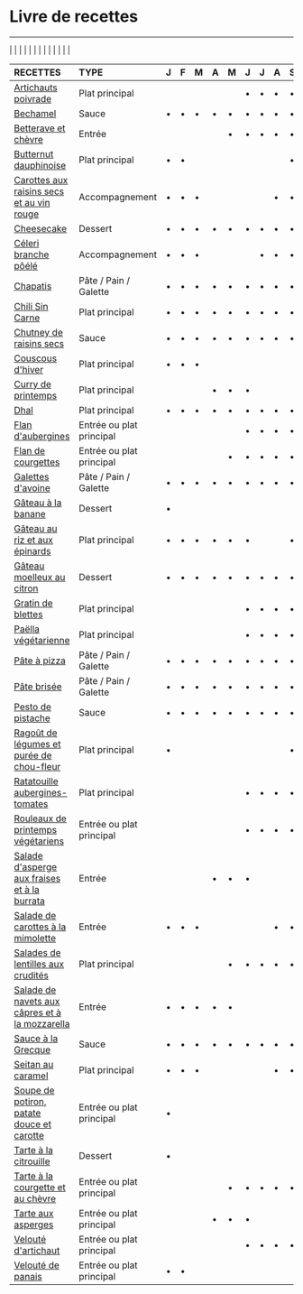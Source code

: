 # Livre de recettes

---

| | | | | | | | | | | | |

| **RECETTES** | **TYPE** | J | F | M | A | M | J | J | A | S | O | N | D |
|:---|:---|:---|:---|:---|:---|:---|:---|:---|:---|:---|:---|:---|:---|
| [Artichauts poivrade](./recettes/artichauts_poivrade.md) | Plat principal | | | | | | • | • | • | • | | | |
| [Bechamel](./recettes/bechamel.md) | Sauce | • | • | • | • | • | • | • | • | • | • | • | • |
| [Betterave et chèvre](./recettes/betterave_et_chevre.md) | Entrée | | | | | • | • | • | • | • | • | | |
| [Butternut dauphinoise](./recettes/butternut_dauphinoise.md) | Plat principal | • | • | | | | | | | • | • | • | • |
| [Carottes aux raisins secs et au vin rouge](./recettes/carottes_raisins_vin.md) | Accompagnement | • | • | • | | | | | • | • | • | • | • |
| [Cheesecake](./recettes/cheesecake.md) | Dessert | • | • | • | • | • | • | • | • | • | • | • | • |
| [Céleri branche pôélé](./recettes/celeri_branche_poele.md) | Accompagnement | • | • | • | | | | • | • | • | • | • | • |
| [Chapatis](./recettes/chapatis.md) | Pâte / Pain / Galette | • | • | • | • | • | • | • | • | • | • | • | • |
| [Chili Sin Carne](./recettes/chili_sin_carne.md) | Plat principal | • | • | • | • | • | • | • | • | • | • | • | • |
| [Chutney de raisins secs](./recettes/chutney_raisins_secs.md) | Sauce | • | • | • | • | • | • | • | • | • | • | • | • |
| [Couscous d'hiver](./recettes/couscous_hiver.md) | Plat principal | • | • | • | | | | | | | • | • | • |
| [Curry de printemps](./recettes/curry_printemps.md) | Plat principal | | | | • | • | • | | | | | | |
| [Dhal](./recettes/dhal.md) | Plat principal | • | • | • | • | • | • | • | • | • | • | • | • |
| [Flan d'aubergines](./recettes/flan_aubergines.md) | Entrée ou plat principal | | | | | | • | • | • | • | | | |
| [Flan de courgettes](./recettes/flan_courgettes.md) | Entrée ou plat principal | | | | | • | • | • | • | • | | | |
| [Galettes d'avoine](./recettes/galettes_avoine.md) | Pâte / Pain / Galette | • | • | • | • | • | • | • | • | • | • | • | • |
| [Gâteau à la banane](./recettes/gateau_banane.md) | Dessert | • | | | | | | | | | • | • | • |
| [Gâteau au riz et aux épinards](./recettes/gateau_riz_epinards.md) | Plat principal | • | • | • | • | • | • | | | • | • | • | • |
| [Gâteau moelleux au citron](./recettes/gateau_moelleux_citron.md) | Dessert | • | • | • | • | • | • | • | • | • | • | • | • |
| [Gratin de blettes](./recettes/gratin_blettes.md) | Plat principal | | | | | | • | • | • | • | • | • | |
| [Paëlla végétarienne](./recettes/paella_vegetarienne.md) | Plat principal | | | | | | • | • | • | • | | | |
| [Pâte à pizza](./recettes/pate_pizza.md) | Pâte / Pain / Galette | • | • | • | • | • | • | • | • | • | • | • | • |
| [Pâte brisée](./recettes/pate_brisee.md) | Pâte / Pain / Galette | • | • | • | • | • | • | • | • | • | • | • | • |
| [Pesto de pistache](./recettes/pesto_pistache.md) | Sauce | • | • | • | • | • | • | • | • | • | • | • | • |
| [Ragoût de légumes et purée de chou-fleur](./recettes/ragout_legumes_puree_chou_fleur.md) | Plat principal | • | | | | | | | | • | • | • | • |
| [Ratatouille aubergines-tomates](./recettes/ratatouille_aubergines.md) | Plat principal | | | | | | • | • | • | • | | | |
| [Rouleaux de printemps végétariens](./recettes/rouleaux_printemps_vegetariens.md) | Entrée ou plat principal | | | | | | • | • | • | • | | | |
| [Salade d'asperge aux fraises et à la burrata](./recettes/salade_asperges_fraises_burrata.md) | Entrée | | | | • | • | • | | | | | | |
| [Salade de carottes à la mimolette](./recettes/salade_carotte_mimolette.md) | Entrée | • | • | • | | | | | • | • | • | • | • |
| [Salades de lentilles aux crudités](./recettes/salade_lentilles_crudités.md) | Plat principal | | | | | • | • | • | • | • | | | |
| [Salade de navets aux câpres et à la mozzarella](./recettes/salade_navets_capres_mozzarella.md) | Entrée | • | • | • | • | • | | | | | • | • | • |
| [Sauce à la Grecque](./recettes/sauce_grecque.md) | Sauce | • | • | • | • | • | • | • | • | • | • | • | • |
| [Seitan au caramel](./recettes/seitan_au_caramel.md) | Plat principal | • | • | • | | | | | • | • | • | • | • |
| [Soupe de potiron, patate douce et carotte](./recettes/soupe_potiron_patate_douce_carotte.md) | Entrée ou plat principal | • | | | | | | | | | • | • | • |
| [Tarte à la citrouille](./recettes/tarte_citrouille.md) | Dessert | • | | | | | | | | | • | • | • |
| [Tarte à la courgette et au chèvre](./recettes/tarte_courgette_chevre.md) | Entrée ou plat principal | | | | | • | • | • | • | • | | | |
| [Tarte aux asperges](./recettes/tarte_asperges.md) | Entrée ou plat principal | | | | • | • | • | | | | | | |
| [Velouté d'artichaut](./recettes/veloute_artichaut.md) | Entrée ou plat principal | | | | | | • | • | • | • | | | |
| [Velouté de panais](./recettes/veloute_panais.md) | Entrée ou plat principal | • | • | | | | | | | | • | • | • |
